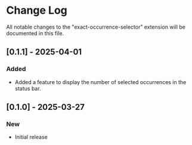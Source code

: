 # Change Log

All notable changes to the "exact-occurrence-selector" extension will be documented in this file.

## [0.1.1] - 2025-04-01

### Added

- Added a feature to display the number of selected occurrences in the status bar.


## [0.1.0] - 2025-03-27

### New

- Initial release
